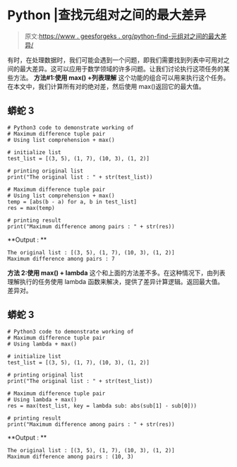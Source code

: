 # Python |查找元组对之间的最大差异

> 原文:[https://www . geesforgeks . org/python-find-元组对之间的最大差异/](https://www.geeksforgeeks.org/python-find-maximum-difference-between-tuple-pairs/)

有时，在处理数据时，我们可能会遇到一个问题，即我们需要找到列表中可用对之间的最大差异。这可以应用于数学领域的许多问题。让我们讨论执行这项任务的某些方法。
**方法#1:使用 max() +列表理解**
这个功能的组合可以用来执行这个任务。在本文中，我们计算所有对的绝对差，然后使用 max()返回它的最大值。

## 蟒蛇 3

```
# Python3 code to demonstrate working of
# Maximum difference tuple pair
# Using list comprehension + max()

# initialize list
test_list = [(3, 5), (1, 7), (10, 3), (1, 2)]

# printing original list
print("The original list : " + str(test_list))

# Maximum difference tuple pair
# Using list comprehension + max()
temp = [abs(b - a) for a, b in test_list]
res = max(temp)

# printing result
print("Maximum difference among pairs : " + str(res))
```

**Output : **

```
The original list : [(3, 5), (1, 7), (10, 3), (1, 2)]
Maximum difference among pairs : 7
```

**方法 2:使用 max() + lambda**
这个和上面的方法差不多。在这种情况下，由列表理解执行的任务使用 lambda 函数来解决，提供了差异计算逻辑。返回最大值。差异对。

## 蟒蛇 3

```
# Python3 code to demonstrate working of
# Maximum difference tuple pair
# Using lambda + max()

# initialize list
test_list = [(3, 5), (1, 7), (10, 3), (1, 2)]

# printing original list
print("The original list : " + str(test_list))

# Maximum difference tuple pair
# Using lambda + max()
res = max(test_list, key = lambda sub: abs(sub[1] - sub[0]))

# printing result
print("Maximum difference among pairs : " + str(res))
```

**Output : **

```
The original list : [(3, 5), (1, 7), (10, 3), (1, 2)]
Maximum difference among pairs : (10, 3)
```